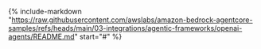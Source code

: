 {% include-markdown "https://raw.githubusercontent.com/awslabs/amazon-bedrock-agentcore-samples/refs/heads/main/03-integrations/agentic-frameworks/openai-agents/README.md" start="#" %}